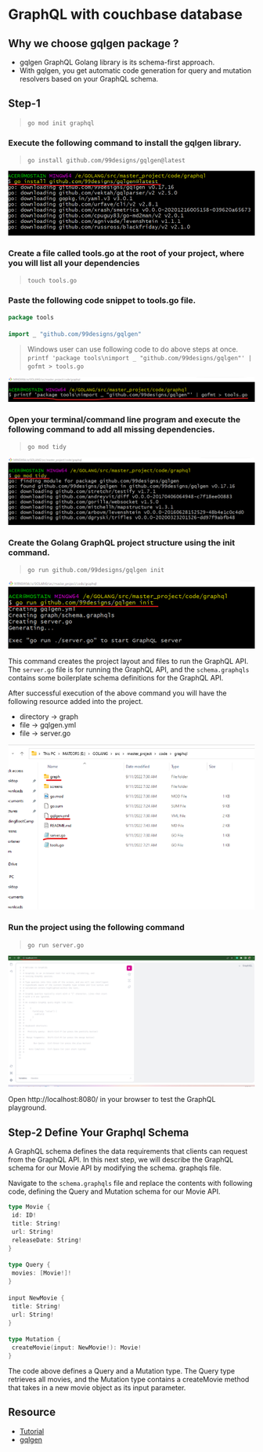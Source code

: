 # GraphQL with couchbase database


## Why we choose gqlgen package ?
* gqlgen GraphQL Golang library is its schema-first approach.
* With gqlgen, you get automatic code generation for query and mutation resolvers based on your GraphQL schema.

## Step-1
> `go mod init graphql`

### Execute the following command to install the gqlgen library.
> `go install github.com/99designs/gqlgen@latest`

![tidy command](./screens/goglgen_package_installation.png)

### Create a file called tools.go at the root of your project, where you will list all your dependencies
> `touch tools.go`

### Paste the following code snippet to tools.go file.
```go
package tools 

import _ "github.com/99designs/gqlgen"
```

> Windows user can use following code to do above steps at once.
`printf 'package tools\nimport _ "github.com/99designs/gqlgen"' | gofmt > tools.go`

![tidy command](./screens/tools_go_file_creation.png)

### Open your terminal/command line program and execute the following command to add all missing dependencies.
> `go mod tidy`

![tidy command](./screens/3_tidy_command_add_dependencies.png)

### Create the Golang GraphQL project structure using the init command.
> `go run github.com/99designs/gqlgen init`

![graphql project structure init](./screens/4_graphql_init.png)

This command creates the project layout and files to run the GraphQL API. The `server.go` file is for running the GraphQL API, and the `schema.graphqls` contains some boilerplate schema definitions for the GraphQL API.

After successful execution of the above command you will have the following resource added into the project.
* directory -> graph
* file -> gqlgen.yml
* file -> server.go

![project structure](./screens/5_project_structure.png)

### Run the project using the following command
> `go run server.go`

![server](./screens/6_server.png)

Open http://localhost:8080/ in your browser to test the GraphQL playground.

## Step-2 Define Your Graphql Schema
A GraphQL schema defines the data requirements that clients can request from the GraphQL API. In this next step, we will describe the GraphQL schema for our Movie API by modifying the schema. graphqls file.

Navigate to the `schema.graphqls` file and replace the contents with following code, defining the Query and Mutation schema for our Movie API.

```go
type Movie {
 id: ID!
 title: String!
 url: String!
 releaseDate: String!
}

type Query {
 movies: [Movie!]!
}

input NewMovie {
 title: String!
 url: String!
}

type Mutation {
 createMovie(input: NewMovie!): Movie!
}
```
The code above defines a Query and a Mutation type. The Query type retrieves all movies, and the Mutation type contains a createMovie method that takes in a new movie object as its input parameter.

## Resource
* [Tutorial](https://hasura.io/blog/building-a-graphql-api-with-golang-postgres-and-hasura)
* [gqlgen](https://github.com/99designs/gqlgen)